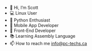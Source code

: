 - 👋 Hi, I’m Scott
- 💻 Linux User
- 🐍 Python Enthusiast
- 📱   Mobile App Developer
- 🧱 Front-End Developer
- 📚 Learning Assembly Language
- 📫 How to reach me info@pc-techs.ca

<!---
SPSKN/SPSKN is a ✨ special ✨ repository because its `README.md` (this file) appears on your GitHub profile.
You can click the Preview link to take a look at your changes.
--->
